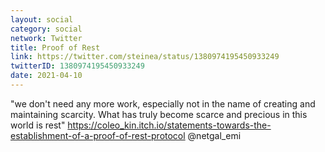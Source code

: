 ```yaml
---
layout: social
category: social
network: Twitter
title: Proof of Rest
link: https://twitter.com/steinea/status/1380974195450933249
twitterID: 1380974195450933249
date: 2021-04-10
---
```


"we don't need any more work, especially not in the name of creating and maintaining scarcity. What has truly become scarce and precious in this world is rest" <https://coleo_kin.itch.io/statements-towards-the-establishment-of-a-proof-of-rest-protocol> @netgal_emi
